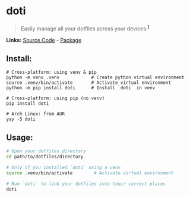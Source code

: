 # doti

> Easily manage all your dotfiles across your devices.<sup>[1][desc]</sup>

**Links:** [Source Code] - [Package]

## Install:

```
# Cross-platform: using venv & pip
python -m venv .venv            # Create python virtual environment
source .venv/bin/activate       # Activate virtual environment
python -m pip install doti      # Install `doti` in venv

# Cross-platform: using pip (no venv)
pip install doti

# Arch Linux: from AUR
yay -S doti

```

## Usage:

```sh
# Open your dotfiles directory
cd path/to/dotfiles/directory

# Only if you installed `doti` using a venv
source .venv/bin/activate        # Activate virtual environment

# Run `doti` to link your dotfiles into their correct places
doti
```

[desc]: https://github.com/alduraibi/doti
[source code]: https://github.com/alduraibi/doti
[package]: https://pypi.org/project/doti/
